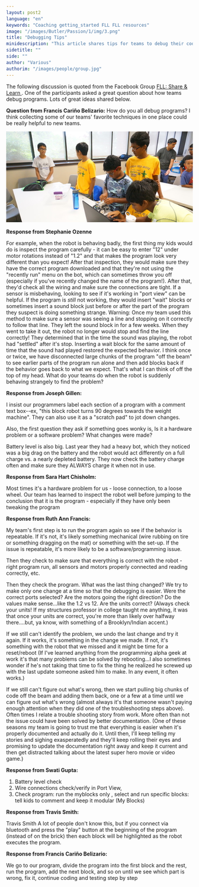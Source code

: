 ```yaml
---
layout: post2
language: "en"
keywords: "Coaching getting_started FLL FLL resources"
image: "/images/Butler/Passion/1/img/3.png"
title: "Debugging Tips"
minidescription: "This article shares tips for teams to debug their code."
sidetitle: ""
side: ""
author: "Various"
authorim: "/images/people/group.jpg"
---
```

The following discussion is quoted from the Facebook Group <a href="https://www.facebook.com/groups/FLLShareandLearn/">FLL: Share & Learn </a>. One of the participants asked a great question about how teams debug programs. Lots of great ideas shared below.

<b>Question from 
Francis Cariño Belizario:</b> How do you all debug programs? I think collecting some of our teams' favorite techniques in one place could be really helpful to new teams.


<img src="/images/coachcorner/Debugging.jpg" style="max-width: 100%" />


**Response from Stephanie Ozenne**

For example, when the robot is behaving badly, the first thing my kids would do is inspect the program carefully - it can be easy to enter "12" under motor rotations instead of "1.2" and that makes the program look very different than you expect!
After that inspection, they would make sure they have the correct program downloaded and that they're not using the "recently run" menu on the bot, which can sometimes throw you off (especially if you've recently changed the name of the program!).
After that, they'd check all the wiring and make sure the connections are tight. If a sensor is misbehaving, looking to see if it's working in "port view" can be helpful.
If the program is *still* not working, they would insert "wait" blocks or sometimes insert a sound block just before or after the part of the program they suspect is doing something strange. Warning: Once my team used this method to make sure a sensor was seeing a line and stopping on it correctly to follow that line. They left the sound block in for a few weeks. When they went to take it out, the robot no longer would stop and find the line correctly! They determined that in the time the sound was playing, the robot had "settled" after it's stop. Inserting a wait block for the same amount of time that the sound had played restored the expected behavior.
I think once or twice, we have disconnected large chunks of the program "off the beam" to see earlier parts of the program run alone and then add blocks back if the behavior goes back to what we expect.
That's what I can think of off the top of my head. What do your teams do when the robot is suddenly behaving strangely to find the problem?


**Response from Joseph Gillen:**

I insist our programmers label each section of a program with a comment text box--ex, "this block robot turns 90 degrees towards the weight machine". They can also use it as a "scratch pad" to jot down changes.

Also, the first question they ask if something goes wonky is, Is it a hardware problem or a software problem? What changes were made?

Battery level is also big. Last year they had a heavy bot, which they noticed was a big drag on the battery and the robot would act differently on a full charge vs. a nearly depleted battery. They now check the battery charge often and make sure they ALWAYS charge it when not in use.

**Response from Sara Hart Chisholm:**

Most times it's a hardware problem for us - loose connection, to a loose wheel. Our team has learned to inspect the robot well before jumping to the conclusion that it is the program - especially if they have only been tweaking the program

**Response from Ruth Ann Francis:**

My team's first step is to run the program again so see if the behavior is repeatable. If it's not, it's likely something mechanical (wire rubbing on tire or something dragging on the mat) or something with the set-up. If the issue is repeatable, it's more likely to be a software/programming issue.

Then they check to make sure that everything is correct with the robot - right program run, all sensors and motors properly connected and reading correctly, etc.

Then they check the program. What was the last thing changed? We try to make only one change at a time so that the debugging is easier. Were the correct ports selected? Are the motors going the right direction? Do the values make sense...like the 1.2 vs 12. Are the units correct? (Always check your units! If my structures professor in college taught me anything, it was that once your units are correct, you're more than likely over halfway there....but, ya know, with something of a Brooklyn/Indian accent.)

If we still can't identify the problem, we undo the last change and try it again. If it works, it's something in the change we made. If not, it's something with the robot that we missed and it might be time for a reset/reboot (If I've learned anything from the programming alpha geek at work it's that many problems can be solved by rebooting...I also sometimes wonder if he's not taking that time to fix the thing he realized he screwed up with the last update someone asked him to make. In any event, it often works.)

If we still can't figure out what's wrong, then we start pulling big chunks of code off the beam and adding them back, one or a few at a time until we can figure out what's wrong (almost always it's that someone wasn't paying enough attention when they did one of the troubleshooting steps above). Often times I relate a trouble shooting story from work. More often than not the issue could have been solved by better documentation. (One of these seasons my team is going to trust me that everything is easier when it's properly documented and actually do it. Until then, I'll keep telling my stories and sighing exasperatedly and they'll keep rolling their eyes and promising to update the documentation right away and keep it current and then get distracted talking about the latest super hero movie or video game.)

**Response from Swati Gupta:**
1. Battery level check
2. Wire connections check/verify in Port View, 
3. Check program: run the myblocks only , select and run specific blocks: tell kids to comment and keep it modular (My Blocks)

**Response from Travis Smith:**

Travis Smith A lot of people don't know this, but if you connect via bluetooth and press the "play" button at the beginning of the program (instead of on the brick) then each block will be highlighted as the robot executes the program.

**Response from Francis Cariño Belizario:**

We go to our program, divide the program into the first block and the rest, run the program, add the next block, and so on until we see which part is wrong, fix it, continue coding and testing step by step

